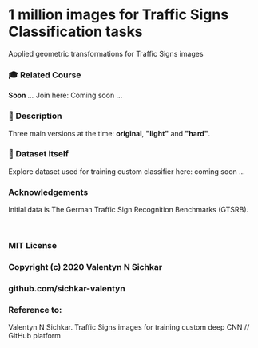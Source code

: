 # 1 million images for Traffic Signs Classification tasks
Applied geometric transformations for Traffic Signs images

### :mortar_board: Related Course
**Soon** *...* Join here: Coming soon ...

### :triangular_flag_on_post: Description
Three main versions at the time: **original**, **"light"** and **"hard"**.


### :link: Dataset itself
Explore dataset used for training custom classifier here: coming soon ...

### Acknowledgements
Initial data is The German Traffic Sign Recognition Benchmarks (GTSRB).

<br/>

### MIT License
### Copyright (c) 2020 Valentyn N Sichkar
### github.com/sichkar-valentyn
### Reference to:
Valentyn N Sichkar. Traffic Signs images for training custom deep CNN // GitHub platform
